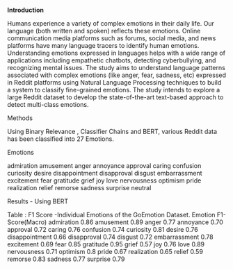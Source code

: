 **Introduction** 

Humans experience a variety of complex emotions in their daily life. Our language (both written and spoken) reflects these emotions. Online communication media platforms such as forums, social media, and news platforms have many language tracers to identify human emotions. Understanding emotions expressed in languages helps with a wide range of applications including empathetic chatbots, detecting cyberbullying, and recognizing mental issues. The study aims to understand language patterns associated with complex emotions (like anger, fear, sadness, etc) expressed in Reddit platforms using Natural Language Processing techniques to build a system to classify fine-grained emotions. The study intends to explore a large Reddit dataset to develop the state-of-the-art text-based approach to detect multi-class emotions. 

Methods

Using Binary Relevance , Classifier Chains and BERT, various Reddit data has been classified into 27 Emotions. 


Emotions

admiration
amusement
anger
annoyance
approval
caring
confusion
curiosity
desire
disappointment
disapproval
disgust
embarrassment
excitement
fear
gratitude
grief
joy
love
nervousness
optimism
pride
realization
relief
remorse
sadness
surprise
neutral


Results - Using BERT 


Table : F1 Score -Individual Emotions of the GoEmotion Dataset.
Emotion	F1-Score(Macro)
admiration	0.86
amusement	0.89
anger	0.77
annoyance	0.70
approval	0.72
caring	0.76
confusion	0.74
curiosity	0.81
desire	0.76
disappointment	0.66
disapproval	0.74
disgust	0.72
embarrassment	0.78
excitement	0.69
fear	0.85
gratitude	0.95
grief	0.57
joy	0.76
love	0.89
nervousness	0.71
optimism	0.8
pride	0.67
realization	0.65
relief	0.59
remorse	0.83
sadness	0.77
surprise	0.79

